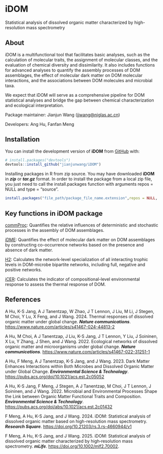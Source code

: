 
# iDOM

Statistical analysis of dissolved organic matter characterized by
high-resolution mass spectrometry

## About

iDOM is a multifunctional tool that facilitates basic analyses, such as
the calculation of molecular traits, the assignment of molecular
classes, and the evaluation of chemical diversity and dissimilarity. It
also includes functions for advanced analyses to quantify the assembly
processes of DOM assemblages, the effect of molecular dark matter on DOM
molecular interactions, and the associations between DOM molecules and
microbial taxa.

We expect that iDOM will serve as a comprehensive pipeline for DOM
statistical analyses and bridge the gap between chemical
characterization and ecological interpretation.

Package maintainer: Jianjun Wang (<jjwang@niglas.ac.cn>)

Developers: Ang Hu, Fanfan Meng

## Installation

You can install the development version of **iDOM** from
[GitHub](https://github.com/) with:

``` r
# install.packages("devtools")
devtools::install_github("jianjunwang/iDOM")
```

Installing packages in R from zip source. You may have downloaded
**iDOM** in ***zip*** or ***tar.gz*** format. In order to install the
package from a local zip file, you just need to call the
install.packages function with arguments repos = NULL and type =
“source”.

``` r
install.packages("file_path/package_file_name.extension",repos = NULL, type = "source")
```

## Key functions in iDOM package

[commProc](https://pubs.acs.org/doi/abs/10.1021/acs.est.2c01432):
Quantifies the relative influences of deterministic and stochastic
processes in the assembly of DOM assemblages.

[iDME](https://pubs.acs.org/doi/10.1021/acs.est.2c05052): Quantifies the
effect of molecular dark matter on DOM assemblages by constructing
co-occurrence networks based on the presence and absence of dark matter.

[H2](https://doi.org/10.1101/2021.08.12.456177): Calculates the
network-level specialization of all interacting trophic levels in
DOM-microbe bipartite networks, including full, negative and positive
networks.

[iCER](https://www.nature.com/articles/s41467-024-44813-2): Calculates
the indicator of compositional-level environmental response to assess
the thermal response of DOM.

## References

A Hu, K-S Jang, A J Tanentzap, W Zhao, J T Lennon, J Liu, M Li, J
Stegen, M Choi, Y Lu, X Feng, and J Wang. 2024. Thermal responses of
dissolved organic matter under global change. ***Nature
communications***. <https://www.nature.com/articles/s41467-024-44813-2>

A Hu, M Choi, A J Tanentzap, J Liu, K-S Jang, J T Lennon, Y Liu, J
Soininen, X Lu, Y Zhang, J Shen, and J Wang. 2022. Ecological networks
of dissolved organic matter and microorganisms under global change.
***Nature communications***.
<https://www.nature.com/articles/s41467-022-31251-1>

A Hu, F Meng, A J Tanentzap, K-S Jang, and J Wang. 2023. Dark Matter
Enhances Interactions within Both Microbes and Dissolved Organic Matter
under Global Change. ***Environmental Science & Technology***.
<https://pubs.acs.org/doi/10.1021/acs.est.2c05052>

A Hu, K-S Jang, F Meng, J Stegen, A J Tanentzap, M Choi, J T Lennon, J
Soininen, and J Wang. 2022. Microbial and Environmental Processes Shape
the Link between Organic Matter Functional Traits and Composition.
***Environmental Science & Technology***.
<https://pubs.acs.org/doi/abs/10.1021/acs.est.2c01432>

F Meng, A Hu, K-S Jang, and J Wang. 2024. iDOM: Statistical analysis of
dissolved organic matter based on high-resolution mass spectrometry.
***Research Square***. <https://doi.org/10.21203/rs.3.rs-4660944/v1>

F Meng, A Hu, K-S Jang, and J Wang. 2025. iDOM: Statistical analysis of 
dissolved organic matter characterized by high‐resolution mass spectrometry. 
***mLife***. <https://doi.org/10.1002/mlf2.70002>.

